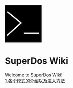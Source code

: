 ![SuperDosLogo](../icon.png "Logo") 
# SuperDos Wiki  
Welcome to SuperDos Wiki!  
[1.各个模式的介绍以及进入方法](/wiki/mode.md)
